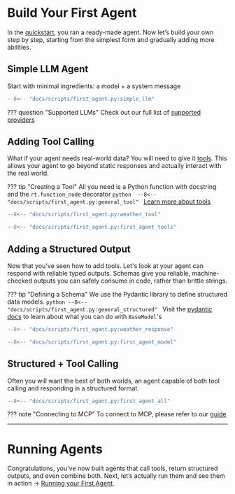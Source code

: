 # Build Your First Agent

In the [quickstart](../quickstart/quickstart.md), you ran a ready-made agent. Now let’s build your own step by step, starting from the simplest form and gradually adding more abilities.

## Simple LLM Agent
Start with minimal ingredients: a model + a system message

```python
--8<-- "docs/scripts/first_agent.py:simple_llm"
```

??? question "Supported LLMs"
    Check out our full list of [supported providers](../llm_support/providers.md)

## Adding Tool Calling
What if your agent needs real-world data? You will need to give it [tools](../tools_mcp/tools/tools.md). This allows your agent to go beyond static responses and actually interact with the real world.

??? tip "Creating a Tool"
    All you need is a Python function with docstring and the `rt.function_node` decorator
    ```python 
    --8<-- "docs/scripts/first_agent.py:general_tool"
    ```
    [Learn more about tools](../tools_mcp/tools/tools.md)



```python 
--8<-- "docs/scripts/first_agent.py:weather_tool"

--8<-- "docs/scripts/first_agent.py:first_agent_tools"
```

## Adding a Structured Output
Now that you've seen how to add tools. Let's look at your agent can respond with reliable typed outputs. Schemas give you reliable, machine-checked outputs you can safely consume in code, rather than brittle strings.

??? tip "Defining a Schema"
    We use the Pydantic library to define structured data models.
    ```python
    --8<-- "docs/scripts/first_agent.py:general_structured"
    ```
    Visit the [pydantic docs](https://docs.pydantic.dev/latest/) to learn about what you can do with `BaseModel`'s

```python 
--8<-- "docs/scripts/first_agent.py:weather_response"

--8<-- "docs/scripts/first_agent.py:first_agent_model"
```

## Structured + Tool Calling
Often you will want the best of both worlds, an agent capable of both tool calling and responding in a structured format. 

```python 
--8<-- "docs/scripts/first_agent.py:first_agent_all"
```

??? note "Connecting to MCP"
    To connect to MCP, please refer to our [guide](../tools_mcp/mcp/mcp.md)

---
# Running Agents
Congratulations, you’ve now built agents that call tools, return structured outputs, and even combine both. Next, let’s actually run them and see them in action -> [Running your First Agent](ryfa.md).
